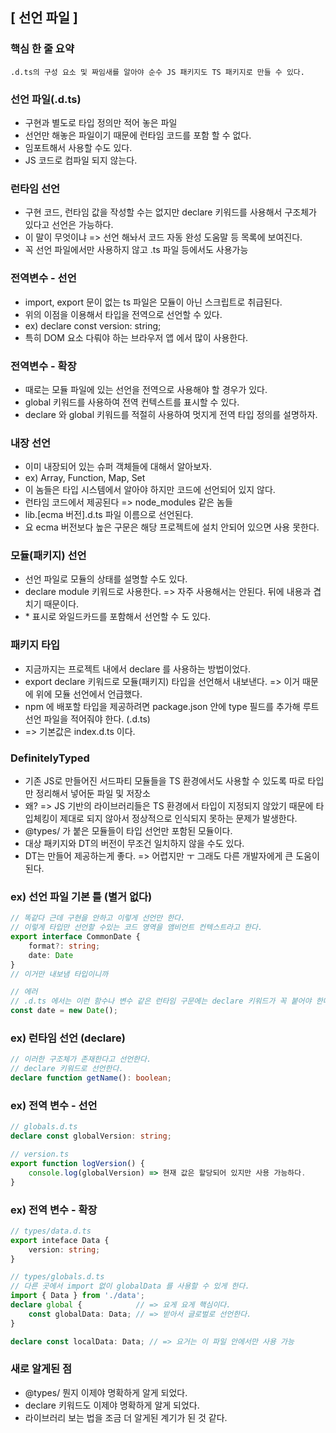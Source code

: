 ## [ 선언 파일 ]

### 핵심 한 줄 요약
    .d.ts의 구성 요소 및 짜임새를 알아야 순수 JS 패키지도 TS 패키지로 만들 수 있다. 

### 선언 파일(.d.ts)
- 구현과 별도로 타입 정의만 적어 놓은 파일
- 선언만 해놓은 파일이기 때문에 런타임 코드를 포함 할 수 없다.
- 임포트해서 사용할 수도 있다.
- JS 코드로 컴파일 되지 않는다.

### 런타임 선언
- 구현 코드, 런타임 값을 작성할 수는 없지만 declare 키워드를 사용해서 구조체가 있다고 선언은 가능하다.
- 이 말이 무엇이냐 => 선언 해놔서 코드 자동 완성 도움말 등 목록에 보여진다.
- 꼭 선언 파일에서만 사용하지 않고 .ts 파일 등에서도 사용가능

### 전역변수 - 선언
- import, export 문이 없는 ts 파일은 모듈이 아닌 스크립트로 취급된다.
- 위의 이점을 이용해서 타입을 전역으로 선언할 수 있다.
- ex) declare const version: string;
- 특히 DOM 요소 다뤄야 하는 브라우저 앱 에서 많이 사용한다.

### 전역변수 - 확장
- 때로는 모듈 파일에 있는 선언을 전역으로 사용해야 할 경우가 있다.
- global 키워드를 사용하여 전역 컨텍스트를 표시할 수 있다.
- declare 와 global 키워드를 적절히 사용하여 멋지게 전역 타입 정의를 설명하자.

### 내장 선언
- 이미 내장되어 있는 슈퍼 객체들에 대해서 알아보자.
- ex) Array, Function, Map, Set
- 이 놈들은 타입 시스템에서 알아야 하지만 코드에 선언되어 있지 않다.
- 런타임 코드에서 제공된다 => node_modules 같은 놈들
- lib.[ecma 버전].d.ts 파일 이름으로 선언된다.
- 요 ecma 버전보다 높은 구문은 해당 프로젝트에 설치 안되어 있으면 사용 못한다.

### 모듈(패키지) 선언
- 선언 파일로 모듈의 상태를 설명할 수도 있다.
- declare module 키워드로 사용한다. => 자주 사용해서는 안된다. 뒤에 내용과 겹치기 때문이다.
- \* 표시로 와일드카드를 포함해서 선언할 수 도 있다.

### 패키지 타입
- 지금까지는 프로젝트 내에서 declare 를 사용하는 방법이었다.
- export declare 키워드로 모듈(패키지) 타입을 선언해서 내보낸다. => 이거 때문에 위에 모듈 선언에서 언급했다.
- npm 에 배포할 타입을 제공하려면 package.json 안에 type 필드를 추가해 루트 선언 파일을 적어줘야 한다. (.d.ts)
- => 기본값은 index.d.ts 이다.

### DefinitelyTyped
- 기존 JS로 만들어진 서드파티 모듈들을 TS 환경에서도 사용할 수 있도록 따로 타입만 정리해서 넣어둔 파일 및 저장소
- 왜? => JS 기반의 라이브러리들은 TS 환경에서 타입이 지정되지 않았기 때문에 타입체킹이 제대로 되지 않아서 정상적으로 인식되지 못하는 문제가 발생한다.
- @types/ 가 붙은 모듈들이 타입 선언만 포함된 모듈이다.
- 대상 패키지와 DT의 버전이 무조건 일치하지 않을 수도 있다.
- DT는 만들어 제공하는게 좋다. => 어렵지만 ㅜ 그래도 다른 개발자에게 큰 도움이 된다.


### ex) 선언 파일 기본 틀 (별거 없다)
```typescript
// 똑같다 근데 구현을 안하고 이렇게 선언만 한다.
// 이렇게 타입만 선언할 수있는 코드 영역을 앰비언트 컨텍스트라고 한다.
export interface CommonDate {
    format?: string;
    date: Date
}
// 이거만 내보냄 타입이니까

// 에러
// .d.ts 에서는 이런 함수나 변수 같은 런타임 구문에는 declare 키워드가 꼭 붙어야 한다. 
const date = new Date();
```

### ex) 런타임 선언 (declare)
```typescript
// 이러한 구조체가 존재한다고 선언한다.
// declare 키워드로 선언한다.
declare function getName(): boolean; 
```

### ex) 전역 변수 - 선언
```typescript
// globals.d.ts
declare const globalVersion: string;

// version.ts
export function logVersion() {
    console.log(globalVersion) => 현재 값은 할당되어 있지만 사용 가능하다. 
}
```

### ex) 전역 변수 - 확장
```typescript
// types/data.d.ts
export inteface Data {
    version: string;
}

// types/globals.d.ts
// 다른 곳에서 import 없이 globalData 를 사용할 수 있게 한다. 
import { Data } from './data';
declare global {            // => 요게 요게 핵심이다.
    const globalData: Data; // => 받아서 글로벌로 선언한다.
}

declare const localData: Data; // => 요거는 이 파일 안에서만 사용 가능
```

### 새로 알게된 점
- @types/ 뭔지 이제야 명확하게 알게 되었다.
- declare 키워드도 이제야 명확하게 알게 되었다.
- 라이브러리 보는 법을 조금 더 알게된 계기가 된 것 같다.

